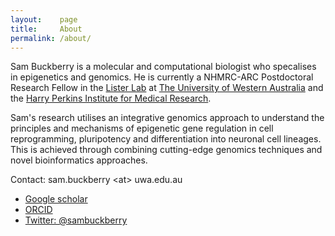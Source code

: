```yaml
---
layout:    page
title:     About
permalink: /about/
---
```


Sam Buckberry is a molecular and computational biologist who specalises in epigenetics and genomics. He is currently a NHMRC-ARC Postdoctoral Research Fellow in the [Lister Lab](http://listerlab.org) at [The University of Western Australia](http://www.uwa.edu.au/) and the [Harry Perkins Institute for Medical Research](http://www.perkins.org.au).

Sam's research utilises an integrative genomics approach to understand the principles and mechanisms of epigenetic gene regulation in cell reprogramming, pluripotency and differentiation into neuronal cell lineages. This is achieved through combining cutting-edge genomics techniques and novel bioinformatics approaches.

Contact: sam.buckberry \<at\> uwa.edu.au

- [Google scholar](https://scholar.google.com.au/citations?hl=en&user=b--b_fUAAAAJ)
- [ORCID](https://orcid.org/0000-0003-2388-6046)
- [Twitter: @sambuckberry](https://twitter.com/sambuckberry)
